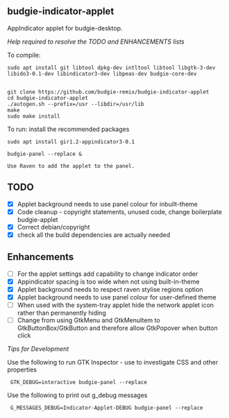 budgie-indicator-applet
-----------------------

AppIndicator applet for budgie-desktop.

*Help required to resolve the TODO and ENHANCEMENTS lists*


To compile:

    sudo apt install git libtool dpkg-dev intltool libtool libgtk-3-dev libido3-0.1-dev libindicator3-dev libpeas-dev budgie-core-dev
    
    
    git clone https://github.com/budgie-remix/budgie-indicator-applet
    cd budgie-indicator-applet
    ./autogen.sh --prefix=/usr --libdir=/usr/lib
    make
    sudo make install

To run: install the recommended packages

    sudo apt install gir1.2-appindicator3-0.1
    
    budgie-panel --replace &
    
    Use Raven to add the applet to the panel.
    

TODO
-----

 - [x] Applet background needs to use panel colour for inbuilt-theme 
 - [x] Code cleanup - copyright statements, unused code, change boilerplate budgie-applet
 - [x] Correct debian/copyright
 - [x] check all the build dependencies are actually needed

Enhancements
-----

 - [ ] For the applet settings add capability to change indicator order
 - [x] Appindicator spacing is too wide when not using built-in-theme
 - [x] Applet background needs to respect raven stylise regions option
 - [x] Applet background needs to use panel colour for user-defined theme
 - [ ] When used with the system-tray applet hide the network applet icon rather than permanently hiding
 - [ ] Change from using GtkMenu and GtkMenuItem to GtkButtonBox/GtkButton and therefore allow GtkPopover when button click
 
 *Tips for Development*
 
 Use the following to run GTK Inspector - use to investigate CSS and other properties
 
     GTK_DEBUG=interactive budgie-panel --replace
     
 Use the following to print out g_debug messages
 
     G_MESSAGES_DEBUG=Indicator-Applet-DEBUG budgie-panel --replace
